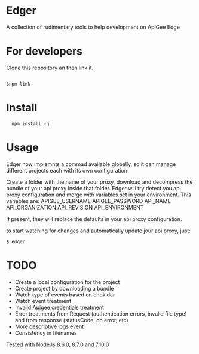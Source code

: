 # Edger

  A collection of rudimentary tools to help development on ApiGee Edge

# For developers
Clone this repository an then link it.

```

$npm link
```


# Install

```
  npm install -g
```

# Usage

Edger now implemnts a commad available globally, so it can manage different projects each with its own configuration
  
Create a folder with the name of your proxy, download and decompress the bundle of your api proxy inside that folder.
Edger will try detect you api proxy configuration and merge with variables set in your environment.
This variables are:
APIGEE_USERNAME
APIGEE_PASSWORD
API_NAME
API_ORGANIZATION
API_REVISION
API_ENVIRONMENT

If present, they will replace the defaults in your api proxy configuration. 

to start watching for changes and automatically update jour api proxy, just:

```
$ edger
```
 
# TODO
- Create a local configuration for the project
- Create project by downloading a bundle 
- Watch type of events based on chokidar
- Watch event treatment
- Invalid Apigee credentials treatment
- Error treatments from Request (authentication errors, invalid file type) and from response (statusCode, cb error, etc)
- More descriptive logs event
- Consistency in filenames
 
 Tested with NodeJs 8.6.0, 8.7.0 and 7.10.0
